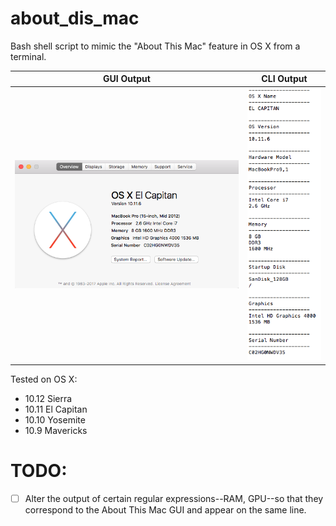 # about_dis_mac

Bash shell script to mimic the "About This Mac" feature in OS X from a terminal.

GUI Output   | CLI Output
----------   | ----------
![Alt text](https://github.com/marshki/About-Dis-Mac/blob/master/docs/about_this.png "about_this_mac")   | ![Alt text](https://github.com/marshki/About-Dis-Mac/blob/master/docs/about_dis.png "about_dis_cli")

Tested on OS X:

* 10.12 Sierra
* 10.11 El Capitan
* 10.10 Yosemite
* 10.9 Mavericks

# TODO:

- [ ] Alter the output of certain regular expressions--RAM, GPU--so that they correspond to the
      About This Mac GUI and appear on the same line. 
